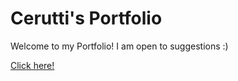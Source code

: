 # Cerutti's Portfolio

Welcome to my Portfolio! I am open to suggestions :)

[Click here!](https://diogocerutti.github.io/)
